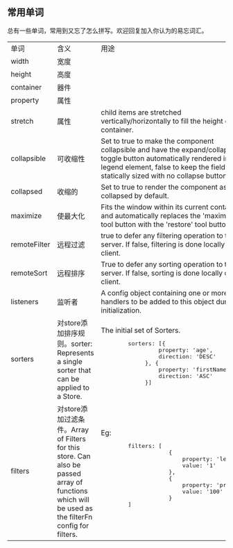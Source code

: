 ## 常用单词

总有一些单词，常用到又忘了怎么拼写。欢迎回复加入你认为的易忘词汇。

<table>
    <tr>
        <td>单词</td>
        <td width=90>含义</td>
        <td>用途</td>
    </tr>   
     <tr>
        <td>width</td>
        <td>宽度</td>
        <td></td>
    </tr>
    <tr>
         <td>height</td>
         <td>高度</td>
         <td></td>
     </tr>
     <tr>
          <td>container</td>
          <td>器件</td>
          <td></td>
      </tr>
      <tr>
        <td>property</td>
        <td>属性</td>
        <td></td>
    </tr>
    <tr>
        <td>stretch</td>
        <td>属性</td>
        <td>child items are stretched vertically/horizontally to fill the height of the container.</td>
    </tr>
    <tr>
        <td>collapsible</td>
        <td>可收缩性</td>
        <td>Set to true to make the component collapsible and have the expand/collapse toggle button automatically rendered into the legend element, false to keep the fieldset statically sized with no collapse button. </td>
    </tr>
     <tr>
        <td>collapsed</td>
        <td>收缩的</td>
        <td>Set to true to render the component as collapsed by default. </td>
    </tr>  
    <tr>
        <td>maximize</td>
        <td>使最大化</td>
        <td>Fits the window within its current container and automatically replaces the 'maximize' tool button with the 'restore' tool button. </td>
    </tr>    
    <tr>
        <td>remoteFilter</td>
        <td>远程过滤</td>
        <td>true to defer any filtering operation to the server. If false, filtering is done locally on the client. </td>
    </tr>     
    <tr>
        <td>remoteSort</td>
        <td>远程排序</td>
        <td>True to defer any sorting operation to the server. If false, sorting is done locally on the client. </td>
    </tr> 
    <tr>
        <td>listeners</td>
        <td>监听者</td>
        <td>A config object containing one or more event handlers to be added to this object during initialization. </td>
    </tr>    
    <tr>
        <td>sorters</td>
        <td>对store添加排序规则。sorter: Represents a single sorter that can be applied to a Store. </td>
        <td>
        The initial set of Sorters.
<pre>
        sorters: [{
                 property: 'age',
                 direction: 'DESC'
             }, {
                 property: 'firstName',
                 direction: 'ASC'
             }]
</pre>
              </td>
    </tr>   
    <tr>
        <td>filters</td>
        <td>对store添加过滤条件。Array of Filters for this store. Can also be passed array of functions which will be used as the filterFn config for filters. </td>
        <td>
        Eg:
<pre>
        filters: [
                    {
                        property: 'level',
                        value: '1'
                    },
                    {
                        property: 'project',
                        value: '100'
                    }
        ]
</pre>
              </td>
    </tr>
</table>